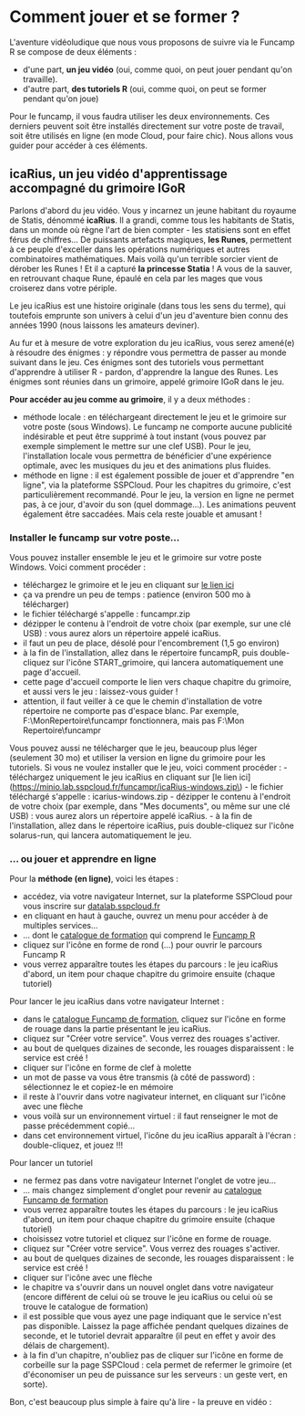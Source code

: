 # Comment jouer et se former ?

L'aventure vidéoludique que nous vous proposons de suivre via le Funcamp R se compose de deux éléments :

* d'une part, **un jeu vidéo** \(oui, comme quoi, on peut jouer pendant qu'on travaille\).
* d'autre part, **des tutoriels R** \(oui, comme quoi, on peut se former pendant qu'on joue\)

Pour le funcamp, il vous faudra utiliser les deux environnements. Ces derniers peuvent soit être installés directement sur votre poste de travail, soit être utilisés en ligne \(en mode Cloud, pour faire chic\). Nous allons vous guider pour accéder à ces éléments.

## icaRius, un jeu vidéo d'apprentissage accompagné du grimoire IGoR

Parlons d'abord du jeu vidéo. Vous y incarnez un jeune habitant du royaume de Statis, dénommé **icaRius**. Il a grandi, comme tous les habitants de Statis, dans un monde où règne l'art de bien compter - les statisiens sont en effet férus de chiffres... De puissants artefacts magiques, **les Runes**, permettent à ce peuple d'exceller dans les opérations numériques et autres combinatoires mathématiques. Mais voilà qu'un terrible sorcier vient de dérober les Runes ! Et il a capturé **la princesse Statia** ! A vous de la sauver, en retrouvant chaque Rune, épaulé en cela par les mages que vous croiserez dans votre périple.

Le jeu icaRius est une histoire originale \(dans tous les sens du terme\), qui toutefois emprunte son univers à celui d'un jeu d'aventure bien connu des années 1990 \(nous laissons les amateurs deviner\).

Au fur et à mesure de votre exploration du jeu icaRius, vous serez amené\(e\) à résoudre des énigmes : y répondre vous permettra de passer au monde suivant dans le jeu. Ces énigmes sont des tutoriels vous permettant d'apprendre à utiliser R - pardon, d'apprendre la langue des Runes. Les énigmes sont réunies dans un grimoire, appelé grimoire IGoR dans le jeu.

**Pour accéder au jeu comme au grimoire**, il y a deux méthodes :

* méthode locale : en téléchargeant directement le jeu et le grimoire sur votre poste \(sous Windows\). Le funcamp ne comporte aucune publicité indésirable et peut être supprimé à tout instant \(vous pouvez par exemple simplement le mettre sur une clef USB\). Pour le jeu, l'installation locale vous permettra de bénéficier d'une expérience optimale, avec les musiques du jeu et des animations plus fluides.
* méthode en ligne : il est également possible de jouer et d'apprendre "en ligne", via la plateforme SSPCloud. Pour les chapitres du grimoire, c'est particulièrement recommandé. Pour le jeu, la version en ligne ne permet pas, à ce jour, d'avoir du son \(quel dommage...\). Les animations peuvent également être saccadées. Mais cela reste jouable et amusant !

### Installer le funcamp sur votre poste...

Vous pouvez installer ensemble le jeu et le grimoire sur votre poste Windows. Voici comment procéder :

* téléchargez le grimoire et le jeu en cliquant sur [le lien ici](https://minio.lab.sspcloud.fr/funcampr/funcampr.zip)
* ça va prendre un peu de temps : patience \(environ 500 mo à télécharger\)
* le fichier téléchargé s'appelle : funcampr.zip  
* dézipper le contenu à l'endroit de votre choix \(par exemple, sur une clé USB\) : vous aurez alors un répertoire appelé icaRius.
* il faut un peu de place, désolé pour l'encombrement \(1,5 go environ\)
* à la fin de l'installation, allez dans le répertoire funcampR, puis double-cliquez sur l'icône START\_grimoire, qui lancera automatiquement une page d'accueil.
* cette page d'accueil comporte le lien vers chaque chapitre du grimoire, et aussi vers le jeu : laissez-vous guider !
* attention, il faut veiller à ce que le chemin d'installation de votre répertoire ne comporte pas d'espace blanc. Par exemple, F:\MonRepertoire\funcampr  fonctionnera, mais pas F:\Mon Repertoire\funcampr

Vous pouvez aussi ne télécharger que le jeu, beaucoup plus léger \(seulement 30 mo\) et utiliser la version en ligne du grimoire pour les tutoriels. Si vous ne voulez installer que le jeu, voici comment procéder : - téléchargez uniquement le jeu icaRius en cliquant sur \[le lien ici\]\(https://minio.lab.sspcloud.fr/funcampr/icaRius-windows.zip\) - le fichier téléchargé s'appelle : icarius-windows.zip - dézipper le contenu à l'endroit de votre choix \(par exemple, dans "Mes documents", ou même sur une clé USB\) : vous aurez alors un répertoire appelé icaRius. - à la fin de l'installation, allez dans le répertoire icaRius, puis double-cliquez sur l'icône solarus-run, qui lancera automatiquement le jeu.

### ... ou jouer et apprendre en ligne

Pour la **méthode \(en ligne\)**, voici les étapes :

* accédez, via votre navigateur Internet, sur la plateforme SSPCloud pour vous inscrire sur [datalab.sspcloud.fr](https://datalab.sspcloud.fr)
* en cliquant en haut à gauche, ouvrez un menu pour accéder à de multiples services...
* ... dont le [catalogue de formation](https://datalab.sspcloud.fr/trainings) qui comprend le [Funcamp R](https://datalab.sspcloud.fr/trainings/FuncampR)
* cliquez sur l'icône en forme de rond \(...\) pour ouvrir le parcours Funcamp R
* vous verrez apparaître toutes les étapes du parcours : le jeu icaRius d'abord, un item pour chaque chapitre du grimoire ensuite \(chaque tutoriel\)

Pour lancer le jeu icaRius dans votre navigateur Internet :

* dans le [catalogue Funcamp de formation](https://datalab.sspcloud.fr/trainings/FuncampR), cliquez sur l'icône en forme de rouage dans la partie présentant le jeu icaRius.
* cliquez sur "Créer votre service". Vous verrez des rouages s'activer.
* au bout de quelques dizaines de seconde, les rouages disparaissent : le service est créé !
* cliquer sur l'icône en forme de clef à molette
* un mot de passe va vous être transmis \(à côté de password\) : sélectionnez le et copiez-le en mémoire
* il reste à l'ouvrir dans votre nagivateur internet, en cliquant sur l'icône avec une flèche
* vous voilà sur un environnement virtuel : il faut renseigner le mot de passe précédemment copié...
* dans cet environnement virtuel, l'icône du jeu icaRius apparaît à l'écran : double-cliquez, et jouez !!!

Pour lancer un tutoriel

* ne fermez pas dans votre navigateur Internet l'onglet de votre jeu...
* ... mais changez simplement d'onglet pour revenir au [catalogue Funcamp de formation](https://datalab.sspcloud.fr/trainings/FuncampR)
* vous verrez apparaître toutes les étapes du parcours : le jeu icaRius d'abord, un item pour chaque chapitre du grimoire ensuite \(chaque tutoriel\)
* choisissez votre tutoriel et cliquez sur l'icône en forme de rouage.
* cliquez sur "Créer votre service". Vous verrez des rouages s'activer.
* au bout de quelques dizaines de seconde, les rouages disparaissent : le service est créé !
* cliquer sur l'icône avec une flèche
* le chapitre va s'ouvrir dans un nouvel onglet dans votre navigateur \(encore différent de celui où se trouve le jeu icaRius ou celui où se trouve le catalogue de formation\)
* il est possible que vous ayez une page indiquant que le service n'est pas disponible. Laissez la page affichée pendant quelques dizaines de seconde, et le tutoriel devrait apparaître \(il peut en effet y avoir des délais de chargement\).
* à la fin d'un chapitre, n'oubliez pas de cliquer sur l'icône en forme de corbeille sur la page SSPCloud : cela permet de refermer le grimoire \(et d'économiser un peu de puissance sur les serveurs : un geste vert, en sorte\).

Bon, c'est beaucoup plus simple à faire qu'à lire - la preuve en vidéo :

